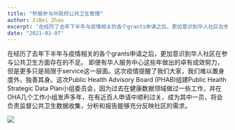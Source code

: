 ```yaml
---
title: "积极参与州政府公共卫生管理"
author: XiBei Zhao
excerpt: "在经历了去年下半年与疫情相关的各个grants申请之后，更加意识到华人社区在参与公共卫生方面存在的不足。 这次Public Health Advisory Board (PHAB)组建Public Health Strategic Data Plan小组委员会，因为过去在健康数据领域做过一些工作，并在OHA几个工作小组发声多年，在有近百人申请中顺利过关，成为其中一员，将会负责监督公共卫生数据收集，分析和报告能够充分反映社区的需求。"
date: "2021-03-07"
---
```


在经历了去年下半年与疫情相关的各个grants申请之后，更加意识到华人社区在参与公共卫生方面存在的不足。 即便有华人服务中心这些年做出的卓有成效努力，但是更多只是局限于service这一层面。这次疫情提醒了我们大家，我们难以置身度外，独善其身。这次Public Health Advisory Board (PHAB)组建Public Health Strategic Data Plan小组委员会，因为过去在健康数据领域做过一些工作，并在OHA几个工作小组发声多年，在有近百人申请中顺利过关，成为其中一员，将会负责监督公共卫生数据收集，分析和报告能够充分反映社区的需求。

![](https://res.cloudinary.com/dhngj18do/image/upload/f_auto,q_auto/v1/images/Wechat%20Image_20210307182715)
